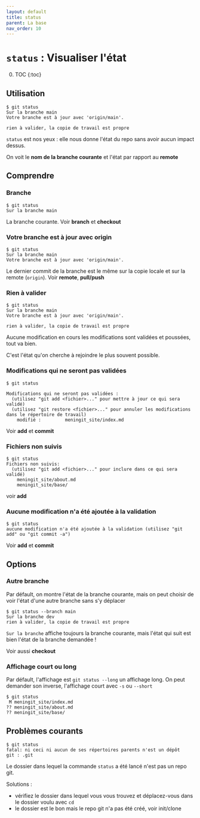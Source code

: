 ```yaml
---
layout: default
title: status
parent: La base
nav_order: 10
---
```


# `status` : Visualiser l'état

0. TOC
{:toc}

## Utilisation

```shell
$ git status
Sur la branche main
Votre branche est à jour avec 'origin/main'.

rien à valider, la copie de travail est propre
```

`status` est nos yeux : elle nous donne l'état du repo sans avoir aucun impact dessus.

On voit le **nom de la branche courante** et l'état par rapport au **remote**

## Comprendre

### Branche

```shell
$ git status
Sur la branche main
```

La branche courante. Voir **branch** et **checkout**

### Votre branche est à jour avec origin

```shell
$ git status
Sur la branche main
Votre branche est à jour avec 'origin/main'.
```

Le dernier commit de la branche est le même sur la copie locale et sur la remote (`origin`).
Voir **remote**, **pull/push**

### Rien à valider

```shell
$ git status
Sur la branche main
Votre branche est à jour avec 'origin/main'.

rien à valider, la copie de travail est propre
```

Aucune modification en cours les modifications sont validées et poussées, tout va bien.

C'est l'état qu'on cherche à rejoindre le plus souvent possible.

### Modifications qui ne seront pas validées

```shell
$ git status

Modifications qui ne seront pas validées :
  (utilisez "git add <fichier>..." pour mettre à jour ce qui sera validé)
  (utilisez "git restore <fichier>..." pour annuler les modifications dans le répertoire de travail)
    modifié :         meningit_site/index.md
```

Voir **add** et **commit**

### Fichiers non suivis

```shell
$ git status
Fichiers non suivis:
  (utilisez "git add <fichier>..." pour inclure dans ce qui sera validé)
    meningit_site/about.md
    meningit_site/base/
```

voir **add**

### Aucune modification n'a été ajoutée à la validation

```shell
$ git status
aucune modification n'a été ajoutée à la validation (utilisez "git add" ou "git commit -a")
```

Voir **add** et **commit**

## Options

### Autre branche

Par défault, on montre l'état de la branche courante, mais on peut choisir de voir l'état d'une autre branche sans s'y déplacer

```shell
$ git status --branch main
Sur la branche dev
rien à valider, la copie de travail est propre
```

`Sur la branche` affiche toujours la branche courante, mais l'état qui suit est bien l'état de la branche demandée !

Voir aussi **checkout**

### Affichage court ou long

Par défault, l'affichage est `git status --long` un affichage long. On peut demander son inverse, l'affichage court avec `-s` ou `--short`

```shell
$ git status
 M meningit_site/index.md
?? meningit_site/about.md
?? meningit_site/base/
```

## Problèmes courants

```shell
$ git status
fatal: ni ceci ni aucun de ses répertoires parents n'est un dépôt git : .git
```

Le dossier dans lequel la commande `status` a été lancé n'est pas un repo git.

Solutions :

- vérifiez le dossier dans lequel vous vous trouvez et déplacez-vous dans le dossier voulu avec `cd`
- le dossier est le bon mais le repo git n'a pas été créé, voir init/clone
